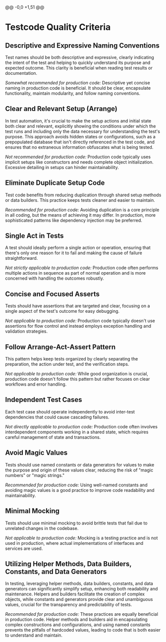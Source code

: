 @@ -0,0 +1,51 @@
# Testcode Quality Criteria

## Descriptive and Expressive Naming Conventions
Test names should be both descriptive and expressive, clearly indicating the intent of the test and helping to quickly understand its purpose and expected outcome. This clarity is beneficial when reading test results or documentation.

_Somewhat recommended for production code:_ Descriptive yet concise naming in production code is beneficial. It should be clear, encapsulate functionality, maintain modularity, and follow naming conventions.

## Clear and Relevant Setup (Arrange)
In test automation, it's crucial to make the setup actions and initial state both clear and relevant, explicitly showing the conditions under which the test runs and including only the data necessary for understanding the test's purpose. This approach avoids hidden states or configurations, such as a prepopulated database that isn't directly referenced in the test code, and ensures that no extraneous information obfuscates what is being tested.

_Not recommended for production code:_ Production code typically uses implicit setups like constructors and needs complete object initialization. Excessive detailing in setups can hinder maintainability.

## Eliminate Duplicate Setup Code
Test code benefits from reducing duplication through shared setup methods or data builders. This practice keeps tests cleaner and easier to maintain.

_Recommended for production code:_ Avoiding duplication is a core principle in all coding, but the means of achieving it may differ. In production, more sophisticated patterns like dependency injection may be preferred.

## Single Act in Tests
A test should ideally perform a single action or operation, ensuring that there's only one reason for it to fail and making the cause of failure straightforward.

_Not strictly applicable to production code:_ Production code often performs multiple actions in sequence as part of normal operation and is more concerned with handling the outcomes robustly.

## Concise and Focused Asserts
Tests should have assertions that are targeted and clear, focusing on a single aspect of the test's outcome for easy debugging.

_Not applicable to production code:_ Production code typically doesn't use assertions for flow control and instead employs exception handling and validation strategies.

## Follow Arrange-Act-Assert Pattern
This pattern helps keep tests organized by clearly separating the preparation, the action under test, and the verification steps.

_Not applicable to production code:_ While good organization is crucial, production code doesn't follow this pattern but rather focuses on clear workflows and error handling.

## Independent Test Cases
Each test case should operate independently to avoid inter-test dependencies that could cause cascading failures.

_Not directly applicable to production code:_ Production code often involves interdependent components working in a shared state, which requires careful management of state and transactions.

## Avoid Magic Values
Tests should use named constants or data generators for values to make the purpose and origin of these values clear, reducing the risk of "magic numbers" or "magic strings."

_Recommended for production code:_ Using well-named constants and avoiding magic values is a good practice to improve code readability and maintainability.

## Minimal Mocking
Tests should use minimal mocking to avoid brittle tests that fail due to unrelated changes in the codebase.

_Not applicable to production code:_ Mocking is a testing practice and is not used in production, where actual implementations of interfaces and services are used.

## Utilizing Helper Methods, Data Builders, Constants, and Data Generators
In testing, leveraging helper methods, data builders, constants, and data generators can significantly simplify setup, enhancing both readability and maintenance. Helpers and builders facilitate the creation of complex objects, while constants and generators provide clear and unambiguous values, crucial for the transparency and predictability of tests.

_Recommended for production code:_ These practices are equally beneficial in production code. Helper methods and builders aid in encapsulating complex constructions and configurations, and using named constants prevents the pitfalls of hardcoded values, leading to code that is both easier to understand and maintain.
